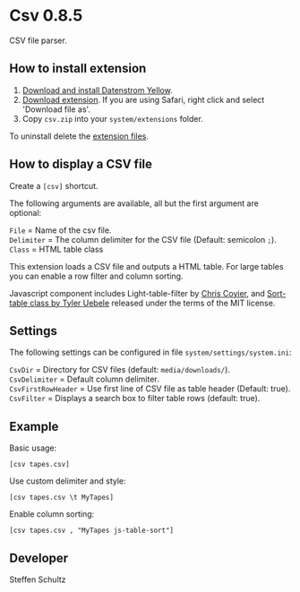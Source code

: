 Csv 0.8.5
=========
CSV file parser.

## How to install extension

1. [Download and install Datenstrom Yellow](https://github.com/datenstrom/yellow/).
2. [Download extension](https://github.com/schulle4u/yellow-extensions-schulle4u/raw/master/zip/csv.zip). If you are using Safari, right click and select 'Download file as'.
3. Copy `csv.zip` into your `system/extensions` folder.

To uninstall delete the [extension files](extension.ini).

## How to display a CSV file

Create a `[csv]` shortcut. 

The following arguments are available, all but the first argument are optional:

`File` = Name of the csv file.   
`Delimiter` = The column delimiter for the CSV file (Default: semicolon `;`).   
`Class` = HTML table class

This extension loads a CSV file and outputs a HTML table. For large tables you can enable a row filter and column sorting. 

Javascript component includes Light-table-filter by [Chris Coyier](https://codepen.io/chriscoyier/pen/tIuBL), and [Sort-table class by Tyler Uebele](https://github.com/stationer/SortTable) released under the terms of the MIT license. 

## Settings

The following settings can be configured in file `system/settings/system.ini`:

`CsvDir` = Directory for CSV files (default: `media/downloads/`).  
`CsvDelimiter` = Default column delimiter.   
`CsvFirstRowHeader` = Use first line of CSV file as table header (Default: true).  
`CsvFilter` = Displays a search box to filter table rows (default: true).

## Example

Basic usage:

    [csv tapes.csv]

Use custom delimiter and style: 

    [csv tapes.csv \t MyTapes]

Enable column sorting: 

    [csv tapes.csv , "MyTapes js-table-sort"]

## Developer

Steffen Schultz
